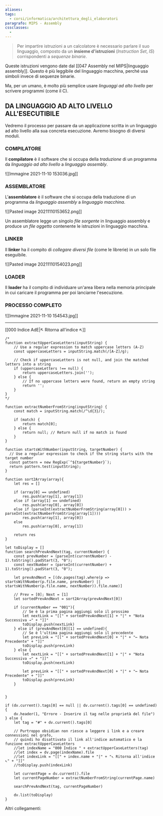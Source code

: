 ```yaml
---
aliases: 
tags:
  - corsi/informatica/architettura_degli_elaboratori
paragrafo: MIPS - Assembly
cssclasses:
  - 
---
```

>Per impartire istruzioni a un calcolatore è necessario parlare il suo linguaggio, composto da un **insieme d'istruzioni** (*Instruction Set*, *IS*) corrispondenti a *sequenze binarie*.

Queste istruzioni vengono date dal [[047 Assembly nel MIPS|linguaggio assembly]].
Questo è più leggibile del linguaggio macchina, perché usa simboli invece di sequenze binarie.

Ma, per un umano, è molto più semplice usare *linguaggi ad alto livello* per scrivere programmi (come il C).

## DA LINGUAGGIO AD ALTO LIVELLO ALL'ESECUTIBILE

Vedremo il processo per passare da un applicazione scritta in un linguaggio ad alto livello alla sua concreta esecuzione.
Avremo bisogno di diversi moduli.

### COMPILATORE

Il **compilatore** è il software che si occupa della *traduzione* di un programma da *linguaggio ad alto livello* a *linguaggio assembly*.

![[Immagine 2021-11-10 153036.jpg]]

### ASSEMBLATORE
L'**assemblatore** è il software che si occupa della traduzione di un programma da *linguaggio assembly* a *linguaggio macchina*.

![[Pasted image 20211110153652.png]]

Un assemblatore legge un singolo *file sorgente* in linguaggio assembly e produce un *file oggetto* contenente le istruzioni in linguaggio macchina.

### LINKER
Il **linker** ha il compito di *collegare diversi file* (come le librerie) in un solo file eseguibile.

![[Pasted image 20211110154023.png]]

### LOADER
Il **loader** ha il compito di individuare un'area libera nella memoria principale in cui caricare il programma per poi lanciarne l'esecuzione.

### PROCESSO COMPLETO
![[Immagine 2021-11-10 154543.jpg]]


___
[[000 Indice AdE|↖ Ritorna all'indice ↖]]

```dataviewjs
/*
function extractUpperCaseLetters(inputString) {
	// Use a regular expression to match uppercase letters (A-Z)
	const uppercaseLetters = inputString.match(/[A-Z]/g);
	
	// Check if uppercaseLetters is not null, and join the matched letters into a string
	if (uppercaseLetters !== null) {
		return uppercaseLetters.join('');
	} else {
	    // If no uppercase letters were found, return an empty string
	    return '';
	}
}
*/

function extractNumberFromString(inputString) {
	const match = inputString.match(/^\d{3}/);
	
	if (match) {
		return match[0];
	} else {
		return null; // Return null if no match is found
	}
}

function startsWithNumber(inputString, targetNumber) {
  // Use a regular expression to check if the string starts with the target number
  const pattern = new RegExp(`^${targetNumber}`);
  return pattern.test(inputString);
}

function sort2Array(array){
	let res = []
	
	if (array[0] == undefined)
		res.push(array[1], array[1])
	else if (array[1] == undefined)
		res.push(array[0], array[0])
	else if (parseInt(extractNumberFromString(array[0])) > parseInt(extractNumberFromString(array[1])))
		res.push(array[1], array[0])
	else
		res.push(array[0], array[1])
	
	return res
}

let toDisplay = []
function searchPrevAndNext(tag, currentNumber) {
	const prevNumber = (parseInt(currentNumber) - 1).toString().padStart(3, "0");
	const nextNumber = (parseInt(currentNumber) + 1).toString().padStart(3, "0");
	
	let prevAndNext = [(dv.pages(tag).where(p => startsWithNumber(p.file.name, prevNumber) || startsWithNumber(p.file.name, nextNumber)).file.name)]
	
	// Prev = [0]; Next = [1]
	let sortedPrevAndNext = sort2Array(prevAndNext[0])
	
	if (currentNumber == "001"){ 
		// Se è la prima pagina aggiungi solo il prossimo
		let nextLink = "[[" + sortedPrevAndNext[1] + "|" + "Nota Successiva →" + "]]"
		toDisplay.push(nextLink)
	} else if (prevAndNext[0][1] == undefined){
		// Se è l'ultima pagina aggiungi solo il precedente
		let prevLink = "[[" + sortedPrevAndNext[0] + "|" + "← Nota Precedente" + "]]"
		toDisplay.push(prevLink)
	} else {
		let nextLink = "[[" + sortedPrevAndNext[1] + "|" + "Nota Successiva →" + "]]"
		toDisplay.push(nextLink)
		
		let prevLink = "[[" + sortedPrevAndNext[0] + "|" + "← Nota Precedente" + "]]"
		toDisplay.push(prevLink)
	}
	
	
}

if (dv.current().tags[0] == null || dv.current().tags[0] == undefined){
	dv.header(1, "Errore - Inserire il tag nelle proprietà del file")
} else {
	let tag = "#" + dv.current().tags[0]

	// Purtroppo obsidian non riesce a leggere i link e a creare connessioni nel grafo,
	// quindi ho disattivato il link all'indice automatico e la funzione extractUpperCaseLetters
	//let indexName = "000 Indice " + extractUpperCaseLetters(tag)
	//let index = dv.page(indexName).file
	//let indexLink = "[[" + index.name + "|" + "↖ Ritorna all'indice ↖" + "]]"
	//toDisplay.push(indexLink)
	
	let currentPage = dv.current().file
	let currentPageNumber = extractNumberFromString(currentPage.name)
	
	searchPrevAndNext(tag, currentPageNumber)
	
	dv.list(toDisplay)
}
```

Altri collegamenti: 